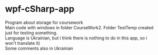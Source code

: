 # wpf-cSharp-app
Program about storage for coursework<br />
Main code with windows in folder CourseWork2. Folder TestTemp created just for testing something.<br />
Language is Ukrainian, but i think there is nothing to do in this app, so i won't translate it)<br />
Some comments also in Ukrainian<br />
